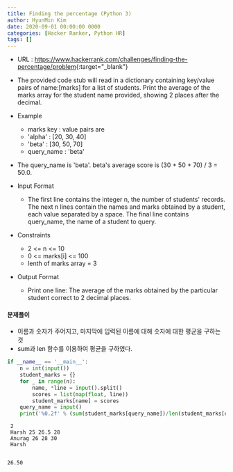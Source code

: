 ```yaml
---
title: Finding the percentage (Python 3)
author: HyunMin Kim
date: 2020-09-01 00:00:00 0000
categories: [Hacker Ranker, Python HR]
tags: []
---
```


- URL : <https://www.hackerrank.com/challenges/finding-the-percentage/problem>{:target="_blank"}


- The provided code stub will read in a dictionary containing key/value pairs of name:[marks] for a list of students. Print the average of the marks array for the student name provided, showing 2 places after the decimal.

- Example
    - marks key : value pairs are
    - 'alpha' : [20, 30, 40]
    - 'beta' : [30, 50, 70]
    - query_name : 'beta'

- The query_name is 'beta'. beta's average score is (30 + 50 + 70) / 3 = 50.0.

- Input Format
    - The first line contains the integer n, the number of students' records. The next n lines contain the names and marks obtained by a student, each value separated by a space. The final line contains query_name, the name of a student to query.

- Constraints
    - 2 <= n <= 10
    - 0 <= marks[i] <= 100
    - lenth of marks array = 3

- Output Format
    - Print one line: The average of the marks obtained by the particular student correct to 2 decimal places.

#### 문제풀이
- 이름과 숫자가 주어지고, 마지막에 입력된 이름에 대해 숫자에 대한 평균을 구하는것
- sum과 len 함수를 이용하여 평균을 구하였다.


```python
if __name__ == '__main__':
    n = int(input())
    student_marks = {}
    for _ in range(n):
        name, *line = input().split()
        scores = list(map(float, line))
        student_marks[name] = scores
    query_name = input()
    print('%0.2f' % (sum(student_marks[query_name])/len(student_marks[query_name])))
```

     2
     Harsh 25 26.5 28
     Anurag 26 28 30
     Harsh


    26.50